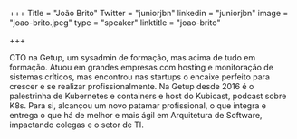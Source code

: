 +++
Title = "João Brito"
Twitter = "juniorjbn"
linkedin = "juniorjbn"
image = "joao-brito.jpeg"
type = "speaker"
linktitle = "joao-brito"

+++

CTO na Getup, um sysadmin de formação, mas acima de tudo em formação. Atuou em grandes empresas com hosting e monitoração de sistemas críticos, mas encontrou nas startups o encaixe perfeito para crescer e se realizar profissionalmente. Na Getup desde 2016 é o palestrinha de Kubernetes e containers e host do Kubicast, podcast sobre K8s. Para si, alcançou um novo patamar profissional, o que integra e entrega o que há de melhor e mais ágil em Arquitetura de Software, impactando colegas e o setor de TI.
